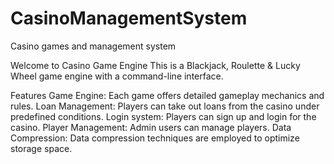 # CasinoManagementSystem
Casino games and management system

Welcome to Casino Game Engine
This is a Blackjack, Roulette & Lucky Wheel game engine with a command-line interface.

Features
Game Engine: Each game offers detailed gameplay mechanics and rules.
⁠Loan Management: Players can take out loans from the casino under predefined conditions.
Login system: Players can sign up and login for the casino.
Player Management: Admin users can manage players.
Data Compression: Data compression techniques are employed to optimize storage space.
